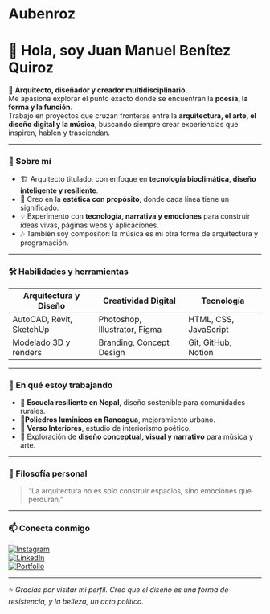 # Aubenroz


# 👋 Hola, soy **Juan Manuel Benítez Quiroz**

🎨 **Arquitecto, diseñador y creador multidisciplinario.**  
Me apasiona explorar el punto exacto donde se encuentran la **poesía, la forma y la función**.  
Trabajo en proyectos que cruzan fronteras entre la **arquitectura, el arte, el diseño digital y la música**, buscando siempre crear experiencias que inspiren, hablen y trasciendan.

---

### 🧭 Sobre mí
- 🏗️ Arquitecto titulado, con enfoque en **tecnología bioclimática, diseño inteligente y resiliente**.  
- 🌱 Creo en la **estética con propósito**, donde cada línea tiene un significado.  
- 💡 Experimento con **tecnología, narrativa y emociones** para construir ideas vivas, páginas webs y aplicaciones.  
- 🎶 También soy compositor: la música es mi otra forma de arquitectura y programación.  

---

### 🛠️ Habilidades y herramientas
| Arquitectura y Diseño | Creatividad Digital | Tecnología |
|------------------------|--------------------|-------------|
| AutoCAD, Revit, SketchUp | Photoshop, Illustrator, Figma | HTML, CSS, JavaScript |
| Modelado 3D y renders | Branding, Concept Design | Git, GitHub, Notion |

---

### 🚀 En qué estoy trabajando
- 🏫 **Escuela resiliente en Nepal**, diseño sostenible para comunidades rurales.
- 🌟**Poliedros lumínicos en Rancagua**, mejoramiento urbano.  
- 🌿 **Verso Interiores**, estudio de interiorismo poético.  
- 🧠 Exploración de **diseño conceptual, visual y narrativo** para música y arte.  

---

### 🌌 Filosofía personal
> “La arquitectura no es solo construir espacios, sino emociones que perduran.”

---

### 📫 Conecta conmigo
[![Instagram](https://img.shields.io/badge/Instagram-%40juanbenitez-blueviolet?logo=instagram)](https://instagram.com)  
[![LinkedIn](https://img.shields.io/badge/LinkedIn-Juan%20Benítez-blue?logo=linkedin)](https://linkedin.com)  
[![Portfolio](https://img.shields.io/badge/Portfolio-Verso%20Interiores-pink?logo=sparkles)](https://versointeriores.com)

---

⭐ *Gracias por visitar mi perfil. Creo que el diseño es una forma de resistencia, y la belleza, un acto político.*

